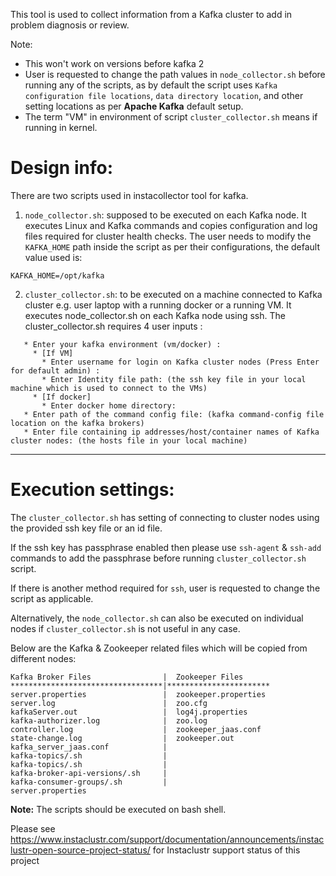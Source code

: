 
This tool is used to collect information from a Kafka cluster to add in problem diagnosis or review.

Note: 
* This won't work on versions before kafka 2
* User is requested to change the path values in `node_collector.sh` before running any of the scripts, as by default the script uses `Kafka configuration file locations`, `data directory location`, and other setting locations as per **Apache Kafka** default setup.
* The term "VM" in environment of script `cluster_collector.sh` means if running in kernel.

# Design info:
There are two scripts used in instacollector tool for kafka.

1. `node_collector.sh`: supposed to be executed on each Kafka node. It executes Linux and Kafka commands and copies configuration and log files required for cluster health checks. The user needs to modify the `KAFKA_HOME` path inside the script as per their configurations, the default value used is:
```
KAFKA_HOME=/opt/kafka
```
2. `cluster_collector.sh`: to be executed on a machine connected to Kafka cluster e.g. user laptop with a running docker or a running VM. It executes node_collector.sh on each Kafka node using ssh. The cluster_collector.sh requires 4 user inputs :
```
   * Enter your kafka environment (vm/docker) :
     * [If VM]
       * Enter username for login on Kafka cluster nodes (Press Enter for default admin) :
       * Enter Identity file path: (the ssh key file in your local machine which is used to connect to the VMs)
     * [If docker]
       * Enter docker home directory:
   * Enter path of the command config file: (kafka command-config file location on the kafka brokers)
   * Enter file containing ip addresses/host/container names of Kafka cluster nodes: (the hosts file in your local machine)
```
*******************
# Execution settings:
The `cluster_collector.sh` has setting of connecting to cluster nodes using the provided ssh key file or an id file.

If the ssh key has passphrase enabled then please use `ssh-agent` & `ssh-add` commands to add the passphrase before running `cluster_collector.sh` script.

If there is another method required for `ssh`, user is requested to change the script as applicable.

Alternatively, the `node_collector.sh` can also be executed on individual nodes if `cluster_collector.sh` is not useful in any case.


Below are the Kafka & Zookeeper related files which will be copied from different nodes:
```
Kafka Broker Files                |  Zookeeper Files
**********************************|***********************
server.properties                 |  zookeeper.properties
server.log                        |  zoo.cfg
kafkaServer.out                   |  log4j.properties
kafka-authorizer.log              |  zoo.log
controller.log                    |  zookeeper_jaas.conf
state-change.log                  |  zookeeper.out
kafka_server_jaas.conf            |       
kafka-topics/.sh                  |
kafka-topics/.sh                  |
kafka-broker-api-versions/.sh     |
kafka-consumer-groups/.sh         |
server.properties
```

**Note:** The scripts should be executed on bash shell.

Please see https://www.instaclustr.com/support/documentation/announcements/instaclustr-open-source-project-status/ for Instaclustr support status of this project
